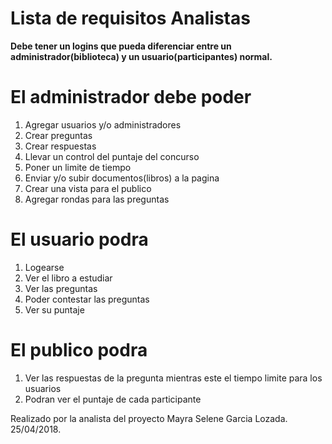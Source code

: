 # Lista de requisitos Analistas 

**Debe tener un logins que pueda diferenciar entre un administrador(biblioteca) y un usuario(participantes) normal.**

# El administrador debe poder
1. Agregar usuarios y/o administradores
2. Crear preguntas
3. Crear respuestas
4. Llevar un control del puntaje del concurso
5. Poner un limite de tiempo
6. Enviar y/o subir documentos(libros) a la pagina
7. Crear una vista para el publico
8. Agregar rondas para las preguntas

# El usuario podra 
1. Logearse
2. Ver el libro a estudiar
3. Ver las preguntas
4. Poder contestar las preguntas
5. Ver su puntaje

# El publico podra 
1. Ver las respuestas de la pregunta mientras este el tiempo limite para los usuarios
2. Podran ver el puntaje de cada participante

Realizado por la analista del proyecto Mayra Selene Garcia Lozada. 25/04/2018.
